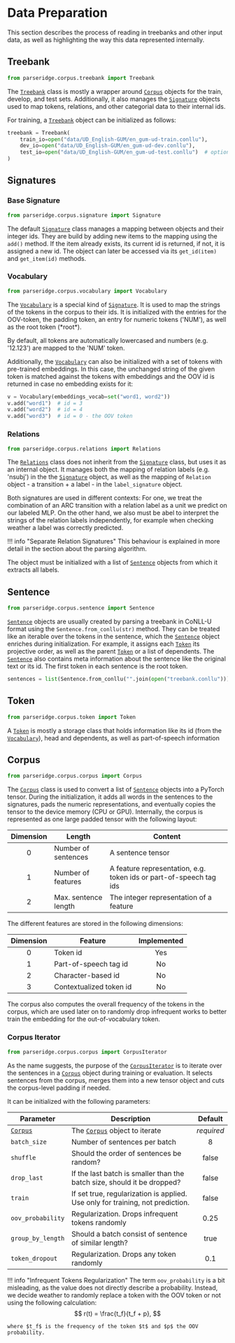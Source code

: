 # Data Preparation

This section describes the process of reading in treebanks and other input data,
as well as highlighting the way this data represented internally.

## Treebank
```python
from parseridge.corpus.treebank import Treebank
```

The [`Treebank`](#treebank) class is mostly a wrapper around [`Corpus`](#corpus) objects for the train, develop, and test sets.
Additionally, it also manages the [`Signature`](#base-signature) objects used to map tokens, relations, and
other categorial data to their internal ids.

For training, a [`Treebank`](#treebank) object can be initialized as follows:

```python
treebank = Treebank(
    train_io=open("data/UD_English-GUM/en_gum-ud-train.conllu"),
    dev_io=open("data/UD_English-GUM/en_gum-ud-dev.conllu"),
    test_io=open("data/UD_English-GUM/en_gum-ud-test.conllu")  # optional,
)
```

## Signatures

### Base Signature
```python
from parseridge.corpus.signature import Signature
```

The default [`Signature`](#base-signature) class manages a mapping between objects and their integer ids.
They are build by adding new items to the mapping using the `add()` method. If the item
already exists, its current id is returned, if not, it is assigned a new id. The object
can later be accessed via its `get_id(item)` and `get_item(id)` methods.

### Vocabulary
```python
from parseridge.corpus.vocabulary import Vocabulary
```

The [`Vocabulary`](#vocabulary) is a special kind of [`Signature`](#base-signature). It is used to map the strings of the
tokens in the corpus to their ids. It is initialized with the entries for the OOV-token,
the padding token, an entry for numeric tokens ('NUM'), as well as the root token (\*root\*).

By default, all tokens are automatically lowercased and numbers (e.g. '12.123') are mapped
to the 'NUM' token.

Additionally, the [`Vocabulary`](#vocabulary) can also be initialized with a set of tokens with pre-trained
embeddings. In this case, the unchanged string of the given token is matched against the
tokens with embeddings and the OOV id is returned in case no embedding exists for it:

```python
v = Vocabulary(embeddings_vocab=set("word1, word2"))
v.add("word1")  # id = 3
v.add("word2")  # id = 4
v.add("word3")  # id = 0 - the OOV token
```

### Relations
```python
from parseridge.corpus.relations import Relations
```
The [`Relations`](#relations) class does not inherit from the [`Signature`](#base-signature) class, but uses it as an
internal object.
It manages both the mapping of relation labels (e.g. 'nsubj') in the the [`Signature`](#base-signature) object,
as well as the mapping of `Relation` object - a transition + a label - in the `label_signature`
object.

Both signatures are used in different contexts: For one, we treat the combination of an ARC
transition with a relation label as a unit we predict on our labeled MLP. On the other hand,
we also must be abel to interpret the strings of the relation labels independently,
for example when checking weather a label was correctly predicted.

!!! info "Separate Relation Signatures"
    This behaviour is explained in more detail in the section about the parsing algorithm.

The object must be initialized with a list of [`Sentence`](#sentence) objects from which it extracts
all labels.

## Sentence
```python
from parseridge.corpus.sentence import Sentence
```
[`Sentence`](#sentence) objects are usually created by parsing a treebank in CoNLL-U format using the
`Sentence.from_conllu(str)` method. They can be treated like an iterable over the tokens
in the sentence, which the [`Sentence`](#sentence) object enriches during initialization. For example,
it assigns each [`Token`](#token) its projective order, as well as the parent [`Token`](#token) or a list of
dependents. The [`Sentence`](#sentence) also contains meta information about the sentence like the
original text or its id. The first token in each sentence is the root token.

```python
sentences = list(Sentence.from_conllu("".join(open("treebank.conllu"))))
```

## Token
```python
from parseridge.corpus.token import Token
```
A [`Token`](#token) is mostly a storage class that holds information like its id (from the [`Vocabulary`](#vocabulary)),
head and dependents, as well as part-of-speech information

## Corpus
```python
from parseridge.corpus.corpus import Corpus
```
The [`Corpus`](#corpus) class is used to convert a list of [`Sentence`](#sentence) objects into a PyTorch tensor.
During the initialization, it adds all words in the sentences to the signatures, pads the
numeric representations, and eventually copies the tensor to the device memory (CPU or GPU).
Internally, the corpus is represented as one large padded tensor with the following layout:

|Dimension|Length              |Content|
|:-------:|--------------------|-------|
|0        |Number of sentences |A sentence tensor|
|1        |Number of features  |A feature representation, e.g. token ids or part-of-speech tag ids|
|2        |Max. sentence length|The integer representation of a feature|


The different features are stored in the following dimensions:

|Dimension|Feature|Implemented|
|:-------:|-------|:---------:|
|0        |Token id | Yes |
|1        |Part-of-speech tag id| No|
|2        |Character-based id   | No|
|3        |Contextualized token id   | No|


The corpus also computes the overall frequency of the tokens in the corpus, which are used
later on to randomly drop infrequent works to better train the embedding for the
out-of-vocabulary token.

### Corpus Iterator
```python
from parseridge.corpus.corpus import CorpusIterator
```
As the name suggests, the purpose of the [`CorpusIterator`](#corpus-iterator) is to iterate over the sentences
in a [`Corpus`](#corpus) object during training or evaluation. It selects sentences from the corpus,
merges them into a new tensor object and cuts the corpus-level padding if needed.

It can be initialized with the following parameters:

|Parameter|Description|Default|
|---------|-----------|:-----:|
|[`Corpus`](#corpus) |The [`Corpus`](#corpus) object to iterate|*required*|
|`batch_size`|Number of sentences per batch|8|
|`shuffle`|Should the order of sentences be random?|false|
|`drop_last`|If the last batch is smaller than the batch size, should it be dropped?|false|
|`train`|If set true, regularization is applied. Use only for training, not prediction.|false|
|`oov_probability`|Regularization. Drops infrequent tokens randomly|0.25|
|`group_by_length`|Should a batch consist of sentence of similar length?|true|
|`token_dropout`|Regularization. Drops any token randomly|0.1|


!!! info "Infrequent Tokens Regularization"
    The term `oov_probability` is a bit misleading, as the value does not directly
    describe a probability. Instead, we decide weather to randomly replace a token
    with the OOV token or not using the following calculation:
    $$
    r(t) = \frac{t_f}{t_f + p},
    $$

    where $t_f$ is the frequency of the token $t$ and $p$ the OOV probability.

